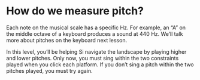 # How do we measure pitch?

Each note on the musical scale has a specific Hz. For example, an “A” on the middle octave of a keyboard produces a sound at 440 Hz. We’ll talk more about pitches on the keyboard next lesson.

In this level, you’ll be helping Si navigate the landscape by playing higher and lower pitches. Only now, you must sing within the two constraints played when you click each platform. If you don’t sing a pitch within the two pitches played, you must try again.
